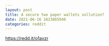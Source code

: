 ```yaml
--- 
layout: post 
title: A secure two paper wallets sollution? 
date: 2021-06-16 1623865946 
categories: reddit 
--- 
```

https://redd.it/o1avzr
